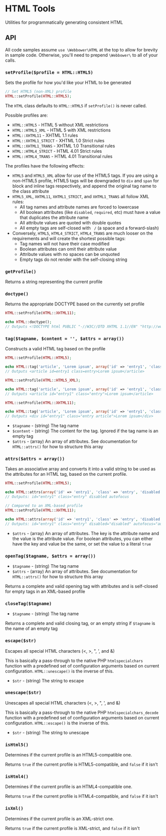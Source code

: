 # HTML Tools

Utilities for programmatically generating consistent HTML

## API

All code samples assume `use \Webbower\HTML` at the top to allow for brevity in sample code. Otherwise, you'll need to prepend `\Webbower\` to all of your calls.

### `setProfile($profile = HTML::HTML5)`

Sets the profile for how you'd like your HTML to be generated

```php
// Set HTML5 (non-XML) profile
HTML::setProfile(HTML::HTML5);
```

The `HTML` class defaults to `HTML::HTML5` if `setProfile()` is never called.

Possible profiles are:

* `HTML::HTML5` - HTML 5 without XML restrictions
* `HTML::HTML5_XML` - HTML 5 with XML restrictions
* `HTML::XHTML11` - XHTML 1.1 rules
* `HTML::XHTML1_STRICT` - XHTML 1.0 Strict rules
* `HTML::XHTML1_TRANS` - XHTML 1.0 Transitional rules
* `HTML::HTML4_STRICT` - HTML 4.01 Strict rules
* `HTML::HTML4_TRANS` - HTML 4.01 Transitional rules

The profiles have the following effects:

* `HTML5` and `HTML5_XML` allow for use of the HTML5 tags. If you are using a non-HTML5 profile, HTML5 tags will be downgraded to `div` and `span` for block and inline tags respectively, and append the original tag name to the class attribute
* `HTML5_XML`, `XHTML11`, `XHTML1_STRICT`, and `XHTML1_TRANS` all follow XML rules:
  * All tag names and attribute names are forced to lowercase
  * All boolean attributes (like `disabled`, `required`, etc) must have a value that duplicates the attribute name
  * All attribute values are quoted with double quotes
  * All empty tags are self-closed with ` /` (a space and a forward-slash)
* Conversely, `HTML5`, `HTML4_STRICT`, `HTML4_TRANS` are much looser on the requirements and will create the shortest possible tags:
  * Tag names will not have their case modified
  * Boolean attributes can omit their attribute value
  * Attribute values with no spaces can be unquoted
  * Empty tags do not render with the self-closing string

### `getProfile()`

Returns a string representing the current profile

### `doctype()`

Returns the appropriate DOCTYPE based on the currently set profile

```php
HTML::setProfile(HTML::XHTML11);

echo HTML::doctype();
// Outputs <!DOCTYPE html PUBLIC "-//W3C//DTD XHTML 1.1//EN" "http://www.w3.org/TR/xhtml11/DTD/xhtml11.dtd">
```

### `tag($tagname, $content = '', $attrs = array())`

Constructs a valid HTML tag based on the profile

```php
HTML::setProfile(HTML::HTML5);

echo HTML::tag('article', 'Lorem ipsum', array('id' => 'entry1', 'class' => 'entry'));
// Outputs <article id=entry1 class=entry>Lorem ipsum</article>

HTML::setProfile(HTML::HTML5_XML);

echo HTML::tag('article', 'Lorem ipsum', array('id' => 'entry1', 'class' => 'entry'));
// Outputs <article id="entry1" class="entry">Lorem ipsum</article>

HTML::setProfile(HTML::XHTML11);

echo HTML::tag('article', 'Lorem ipsum', array('id' => 'entry1', 'class' => 'entry'));
// Outputs <div id="entry1" class="entry article">Lorem ipsum</div>
```
* `$tagname` - (string) The tag name
* `$content` - (string) The content for the tag. Ignored if the tag name is an empty tag
* `$attrs` - (array) An array of attributes. See documentation for `HTML::attrs()` for how to structure this array

### `attrs($attrs = array())`

Takes an associative array and converts it into a valid string to be used as the attributes for an HTML tag, based on the current profile.

```php
HTML::setProfile(HTML::HTML5);

echo HTML::attrs(array('id' => 'entry1', 'class' => 'entry', 'disabled' => true, 'autofocus' => 'autofocus'));
// Outputs: id="entry1" class="entry" disabled autofocus

// Compared to an XML-based profile
HTML::setProfile(HTML::XHTML11);

echo HTML::attrs(array('id' => 'entry1', 'class' => 'entry', 'disabled' => true, 'autofocus' => 'autofocus'));
// Outputs: id="entry1" class="entry" disabled="disabled" autofocus="autofocus"
```

* `$attrs` - (array) An array of attributes. The key is the attribute name and the value is the attribute value. For boolean attributes, you can either have the key and value be the same, or set the value to a literal `true`

### `openTag($tagname, $attrs = array())`

* `$tagname` - (string) The tag name
* `$attrs` - (array) An array of attributes. See documentation for `HTML::attrs()` for how to structure this array

Returns a complete and valid opening tag with attributes and is self-closed for empty tags in an XML-based profile

### `closeTag($tagname)`

* `$tagname` - (string) The tag name

Returns a complete and valid closing tag, or an empty string if `$tagname` is the name of an empty tag

### `escape($str)`

Escapes all special HTML characters (<, >, ", ', and &)

This is basically a pass-through to the native PHP `htmlspecialchars` function with a predefined set of configuration arguments based on current configuration. `HTML::unescape()` is the inverse of this.

* `$str` - (string) The string to escape

### `unescape($str)`

Unescapes all special HTML characters (&lt;, &gt;, &quot;, &#039;, and &amp;)

This is basically a pass-through to the native PHP `htmlspecialchars_decode` function with a predefined set of configuration arguments based on current configuration. `HTML::escape()` is the inverse of this.

* `$str` - (string) The string to unescape

### `isHtml5()`

Determines if the current profile is an HTML5-compatible one.

Returns `true` if the current profile is HTML5-compatible, and `false` if it isn't

### `isHtml4()`

Determines if the current profile is an HTML4-compatible one.

Returns `true` if the current profile is HTML4-compatible, and `false` if it isn't

### `isXml()`

Determines if the current profile is an XML-strict one.

Returns `true` if the current profile is XML-strict, and `false` if it isn't
